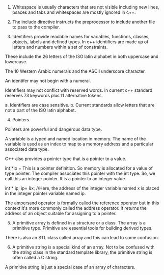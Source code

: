1. Whitespace is usually characters that are not visible including new lines, psaces and tabs and whitespaces are mostly ignored in c++.

2. The include directive instructs the preprocessor to include another file to pass to the compiler.

3. Identifiers provide readable names for variables, functions, classes, objects, labels and defined types.
In c++ identifiers are made up of letters and numbers within a set of constraints.

These include the 26 letters of the ISO latin alphabet in both uppercase and lowercase.

The 10 Western Arabic numerals and the ASCII underscore character.

An identifer may not begin with a numeral.

Identifiers may not conflict with reserved words. In current c++ standard reserves 73 keywords plus 11 alternative tokens.

a. Identifiers are case sensitive.
b. Current standards allow letters that are not a part of the ISO latin alphabet.

4. Pointers

Pointers are powerful and dangerous data type.

A variable is a typed and named location in memory.
The name of the variable is used as an index to map to a memory address and a particular associated data type.

C++ also provides a pointer type that is a pointer to a value.

int *ip = This is a pointer definition.
So memory is allocated for a value of type pointer.
The compiler associates this pointer with the int type. So, we call this an integer pointer. It is a pointer to an integer value.

int * ip;
ip= &x;  //Here, the address of the integer variable named x is placed in the integer pointer variable named ip.

The ampersand operator is formally called the reference operator but in this context it's more commonly called the address operator. It returns the address of an object suitable for assigning to a pointer.

5. A primitive array is defined in a structure or a class. The array is a primitive type. Primitive are essential tools for building derived types.

There is also an STL class called array and this can lead to some confusion.

6. A primitive string is a special kind of an array. Not to be confused with the string class in the standard template library, the primitive string is often called a C string.

A primitive string is just a special case of an array of characters.

